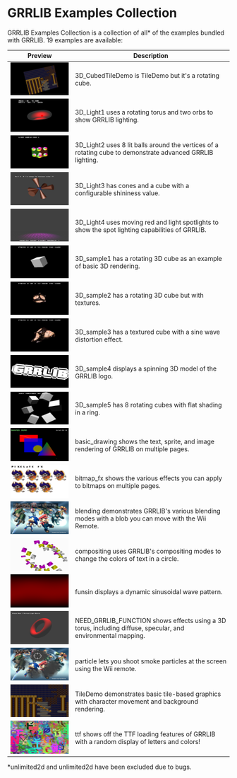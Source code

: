 # GRRLIB Examples Collection

GRRLIB Examples Collection is a collection of all* of the examples bundled with GRRLIB. 19 examples are available:

| Preview | Description                                                                                   |
|-------------------------------------------------|-----------------------------------------------------------------------------------------------|
| ![3D_CubedTileDemo](data/preview_3D_CubedTileDemo.png) | 3D_CubedTileDemo is TileDemo but it's a rotating cube. |
| ![3D_Light1](data/preview_3D_Light1.png) | 3D_Light1 uses a rotating torus and two orbs to show GRRLIB lighting. |
| ![3D_Light2](data/preview_3D_Light2.png) | 3D_Light2 uses 8 lit balls around the vertices of a rotating cube to demonstrate advanced GRRLIB lighting. |
| ![3D_Light3](data/preview_3D_Light3.png) | 3D_Light3 has cones and a cube with a configurable shininess value. |
| ![3D_Light4](data/preview_3D_Light4.png) | 3D_Light4 uses moving red and light spotlights to show the spot lighting capabilities of GRRLIB. |
| ![3D_sample1](data/preview_3D_sample1.png) | 3D_sample1 has a rotating 3D cube as an example of basic 3D rendering. |
| ![3D_sample2](data/preview_3D_sample2.png) | 3D_sample2 has a rotating 3D cube but with textures. |
| ![3D_sample3](data/preview_3D_sample3.png) | 3D_sample3 has a textured cube with a sine wave distortion effect. |
| ![3D_sample4](data/preview_3D_sample4.png) | 3D_sample4 displays a spinning 3D model of the GRRLIB logo. |
| ![3D_sample5](data/preview_3D_sample5.png) | 3D_sample5 has 8 rotating cubes with flat shading in a ring. |
| ![basic_drawing](data/preview_basic_drawing.png) | basic_drawing shows the text, sprite, and image rendering of GRRLIB on multiple pages. |
| ![bitmap_fx](data/preview_bitmap_fx.png) | bitmap_fx shows the various effects you can apply to bitmaps on multiple pages. |
| ![blending](data/preview_blending.png) | blending demonstrates GRRLIB's various blending modes with a blob you can move with the Wii Remote. |
| ![compositing](data/preview_compositing.png) | compositing uses GRRLIB's compositing modes to change the colors of text in a circle. |
| ![funsin](data/preview_funsin.png) | funsin displays a dynamic sinusoidal wave pattern. |
| ![NEED_GRRLIB_FUNCTION](data/preview_NEED_GRRLIB_FUNCTION.png) | NEED_GRRLIB_FUNCTION shows effects using a 3D torus, including diffuse, specular, and environmental mapping. |
| ![particle](data/preview_particle.png) | particle lets you shoot smoke particles at the screen using the Wii remote. |
| ![TileDemo](data/preview_TileDemo.png) | TileDemo demonstrates basic tile-based graphics with character movement and background rendering. |
| ![ttf](data/preview_ttf.png) | ttf shows off the TTF loading features of GRRLIB with a random display of letters and colors! |

*unlimited2d and unlimited2d have been excluded due to bugs.
